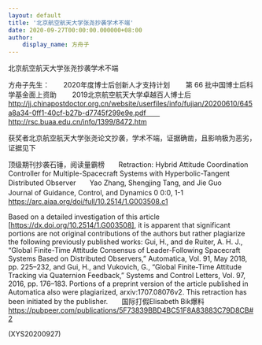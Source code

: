 ```yaml
---
layout: default
title: '北京航空航天大学张尧抄袭学术不端'
date: 2020-09-27T00:00:00.000000+08:00
author:
    display_name: 方舟子
---
```


北京航空航天大学张尧抄袭学术不端

方舟子先生：　　2020年度博士后创新人才支持计划  　　第 66 批中国博士后科学基金面上资助  　　2019北京航空航天大学卓越百人博士后　　http://jj.chinapostdoctor.org.cn/website/userfiles/info/fujian/20200610/645a8a34-0ff1-40cf-b27b-d7745f299e9e.pdf　　http://rsc.buaa.edu.cn/info/1399/8472.htm

获奖者北京航空航天大学张尧论文抄袭，学术不端，证据确凿，且影响极为恶劣，证据见下

顶级期刊抄袭石锤，阅读量霸榜　　Retraction: Hybrid Attitude Coordination Controller for Multiple-Spacecraft Systems with Hyperbolic-Tangent Distributed Observer　　Yao Zhang, Shengjing Tang, and Jie Guo　　Journal of Guidance, Control, and Dynamics 0 0:0, 1-1  　　https://arc.aiaa.org/doi/full/10.2514/1.G003508.c1

Based on a detailed investigation of this article [https://dx.doi.org/10.2514/1.G003508], it is apparent that significant portions are not original contributions of the authors but rather plagiarize the following previously published works: Gui, H., and de Ruiter, A. H. J., “Global Finite-Time Attitude Consensus of Leader-Following Spacecraft Systems Based on Distributed Observers,” Automatica, Vol. 91, May 2018, pp. 225–232, and Gui, H., and Vukovich, G., “Global Finite-Time Attitude Tracking via Quaternion Feedback,” Systems and Control Letters, Vol. 97, 2016, pp. 176–183. Portions of a preprint version of the article published in Automatica also were plagiarized, arxiv:1707.08076v2. This retraction has been initiated by the publisher.　　国际打假Elisabeth Bik爆料　　https://pubpeer.com/publications/5F73839BBD4BC51F8A83883C79D8CB#2

(XYS20200927)

